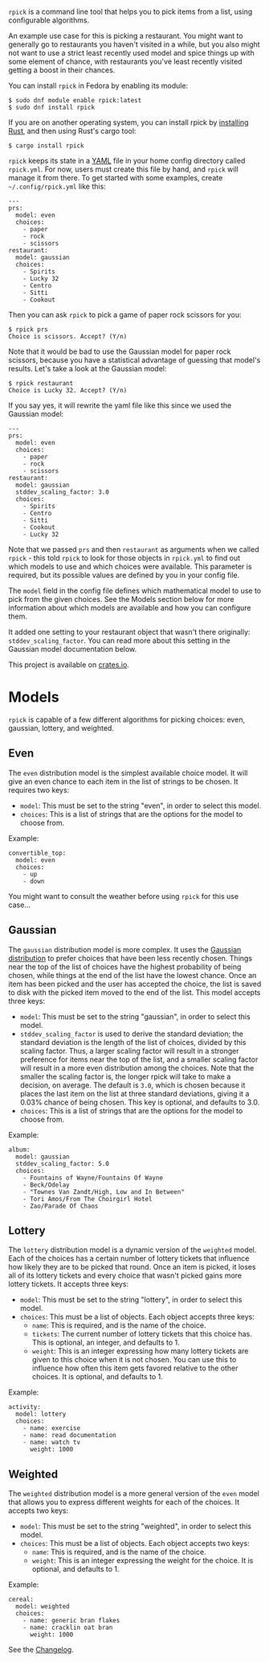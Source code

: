 ```rpick``` is a command line tool that helps you to pick items from a list, using
configurable algorithms.

An example use case for this is picking a restaurant. You might want to generally go to restaurants
you haven't visited in a while, but you also might not want to use a strict least recently used
model and spice things up with some element of chance, with restaurants you've least recently
visited getting a boost in their chances.

You can install ```rpick``` in Fedora by enabling its module:

```
$ sudo dnf module enable rpick:latest
$ sudo dnf install rpick
```

If you are on another operating system, you can install rpick by
[installing Rust](https://www.rust-lang.org/tools/install), and then using Rust's cargo tool:

```
$ cargo install rpick
```

```rpick``` keeps its state in a [YAML](https://yaml.org/) file in your home config directory called
```rpick.yml```. For now, users must create this file by hand, and ```rpick``` will manage it from
there. To get started with some examples, create ```~/.config/rpick.yml``` like this:

```
---
prs:
  model: even
  choices:
    - paper
    - rock
    - scissors
restaurant:
  model: gaussian
  choices:
    - Spirits
    - Lucky 32
    - Centro
    - Sitti
    - Cookout
```

Then you can ask ```rpick``` to pick a game of paper rock scissors for you:

```
$ rpick prs
Choice is scissors. Accept? (Y/n)
```

Note that it would be bad to use the Gaussian model for paper rock scissors, because you have a
statistical advantage of guessing that model's results. Let's take a look at the Gaussian model:

```
$ rpick restaurant
Choice is Lucky 32. Accept? (Y/n)
```

If you say yes, it will rewrite the yaml file like this since we used the Gaussian model:

```
---
prs:
  model: even
  choices:
    - paper
    - rock
    - scissors
restaurant:
  model: gaussian
  stddev_scaling_factor: 3.0
  choices:
    - Spirits
    - Centro
    - Sitti
    - Cookout
    - Lucky 32
```

Note that we passed ```prs``` and then ```restaurant``` as arguments when we called ```rpick``` -
this told ```rpick``` to look for those objects in ```rpick.yml``` to find out which models to use
and which choices were available. This parameter is required, but its possible values are defined by
you in your config file.

The ```model``` field in the config file defines which mathematical
model to use to pick from the given choices. See the Models section below for more information about
which models are available and how you can configure them.

It added one setting to your restaurant object that wasn't there originally:
```stddev_scaling_factor```. You can read more about this setting in the Gaussian model
documentation below.

This project is available on [crates.io](https://crates.io/crates/rpick).


# Models

```rpick``` is capable of a few different algorithms for picking choices: even, gaussian, lottery,
and weighted.


## Even

The ```even``` distribution model is the simplest available choice model. It will give an even
chance to each item in the list of strings to be chosen. It requires two keys:

* ```model```: This must be set to the string "even", in order to select this model.
* ```choices```: This is a list of strings that are the options for the model to choose from.

Example:

```
convertible_top:
  model: even
  choices:
    - up
    - down
```

You might want to consult the weather before using ```rpick``` for this use case…


## Gaussian

The ```gaussian``` distribution model is more complex. It uses the
[Gaussian distribution](https://en.wikipedia.org/wiki/Normal_distribution) to prefer choices that
have been less recently chosen. Things near the top of the list of choices have the highest
probability of being chosen, while things at the end of the list have the lowest chance. Once an
item has been picked and the user has accepted the choice, the list is saved to disk with the picked
item moved to the end of the list. This model accepts three keys:

* ```model```: This must be set to the string "gaussian", in order to select this model.
* ```stddev_scaling_factor``` is used to derive the standard deviation; the standard deviation is
  the length of the list of choices, divided by this scaling factor. Thus, a larger scaling factor
  will result in a stronger preference for items near the top of the list, and a smaller scaling
  factor will result in a more even distribution among the choices. Note that the smaller the
  scaling factor is, the longer rpick will take to make a decision, on average. The default is
  ```3.0```, which is chosen because it places the last item on the list at three standard
  deviations, giving it a 0.03% chance of being chosen. This key is optional, and defaults to 3.0.
* ```choices```: This is a list of strings that are the options for the model to choose from.

Example:

```
album:
  model: gaussian
  stddev_scaling_factor: 5.0
  choices:
    - Fountains of Wayne/Fountains Of Wayne
    - Beck/Odelay
    - "Townes Van Zandt/High, Low and In Between"
    - Tori Amos/From The Choirgirl Hotel
    - Zao/Parade Of Chaos
```


## Lottery

The ```lottery``` distribution model is a dynamic version of the ```weighted``` model. Each of the
choices has a certain number of lottery tickets that influence how likely they are to be picked that
round. Once an item is picked, it loses all of its lottery tickets and every choice that wasn't
picked gains more lottery tickets. It accepts three keys:

* ```model```: This must be set to the string "lottery", in order to select this model.
* ```choices```: This must be a list of objects. Each object accepts three keys:
  - ```name```: This is required, and is the name of the choice.
  - ```tickets```: The current number of lottery tickets that this choice has. This is optional, an
    integer, and defaults to 1.
  - ```weight```: This is an integer expressing how many lottery tickets are given to this choice
    when it is not chosen. You can use this to influence how often this item gets favored relative
    to the other choices. It is optional, and defaults to 1.

Example:

```
activity:
  model: lottery
  choices:
    - name: exercise
    - name: read documentation
    - name: watch tv
      weight: 1000
```


## Weighted

The ```weighted``` distribution model is a more general version of the ```even``` model that allows
you to express different weights for each of the choices. It accepts two keys:

* ```model```: This must be set to the string "weighted", in order to select this model.
* ```choices```: This must be a list of objects. Each object accepts two keys:
  - ```name```: This is required, and is the name of the choice.
  - ```weight```: This is an integer expressing the weight for the choice. It is optional, and
    defaults to 1.

Example:

```
cereal:
  model: weighted
  choices:
    - name: generic bran flakes
    - name: cracklin oat bran
      weight: 1000
```

See the [Changelog](https://gitlab.com/bowlofeggs/rpick/blob/master/CHANGELOG.md).
